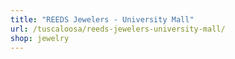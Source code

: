```yaml
---
title: "REEDS Jewelers - University Mall"
url: /tuscaloosa/reeds-jewelers-university-mall/
shop: jewelry
---
```

